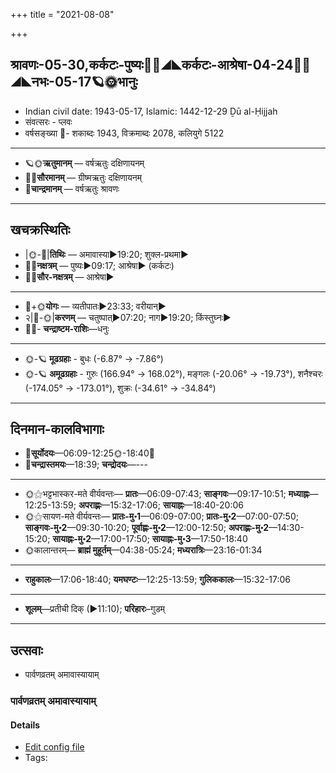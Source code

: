 +++
title = "2021-08-08"

+++
## श्रावणः-05-30,कर्कटः-पुष्यः🌛🌌◢◣कर्कटः-आश्रेषा-04-24🌌🌞◢◣नभः-05-17🪐🌞भानुः
- Indian civil date: 1943-05-17, Islamic: 1442-12-29 Ḏū al-Ḥijjah
- संवत्सरः - प्लवः
- वर्षसङ्ख्या 🌛- शकाब्दः 1943, विक्रमाब्दः 2078, कलियुगे 5122
___________________
- 🪐🌞**ऋतुमानम्** — वर्षऋतुः दक्षिणायनम्
- 🌌🌞**सौरमानम्** — ग्रीष्मऋतुः दक्षिणायनम्
- 🌛**चान्द्रमानम्** — वर्षऋतुः श्रावणः
___________________


## खचक्रस्थितिः
- |🌞-🌛|**तिथिः** — अमावास्या►19:20; शुक्ल-प्रथमा►  
- 🌌🌛**नक्षत्रम्** — पुष्यः►09:17; आश्रेषा► (कर्कटः)  
- 🌌🌞**सौर-नक्षत्रम्** — आश्रेषा►  
___________________
- 🌛+🌞**योगः** — व्यतीपातः►23:33; वरीयान्►  
- २|🌛-🌞|**करणम्** — चतुष्पात्►07:20; नाग►19:20; किंस्तुघ्नः►  
- 🌌🌛- **चन्द्राष्टम-राशिः**—धनुः  
___________________
- 🌞-🪐 **मूढग्रहाः** - बुधः (-6.87° → -7.86°)
- 🌞-🪐 **अमूढग्रहाः** - गुरुः (166.94° → 168.02°), मङ्गलः (-20.06° → -19.73°), शनैश्चरः (-174.05° → -173.01°), शुक्रः (-34.61° → -34.84°)
___________________


## दिनमान-कालविभागाः
- 🌅**सूर्योदयः**—06:09-12:25🌞️-18:40🌇  
- 🌛**चन्द्रास्तमयः**—18:39; **चन्द्रोदयः**—---  
___________________
- 🌞⚝भट्टभास्कर-मते वीर्यवन्तः— **प्रातः**—06:09-07:43; **साङ्गवः**—09:17-10:51; **मध्याह्नः**—12:25-13:59; **अपराह्णः**—15:32-17:06; **सायाह्नः**—18:40-20:06  
- 🌞⚝सायण-मते वीर्यवन्तः— **प्रातः-मु॰1**—06:09-07:00; **प्रातः-मु॰2**—07:00-07:50; **साङ्गवः-मु॰2**—09:30-10:20; **पूर्वाह्णः-मु॰2**—12:00-12:50; **अपराह्णः-मु॰2**—14:30-15:20; **सायाह्नः-मु॰2**—17:00-17:50; **सायाह्नः-मु॰3**—17:50-18:40  
- 🌞कालान्तरम्— **ब्राह्मं मुहूर्तम्**—04:38-05:24; **मध्यरात्रिः**—23:16-01:34  
___________________
- **राहुकालः**—17:06-18:40; **यमघण्टः**—12:25-13:59; **गुलिककालः**—15:32-17:06  
___________________
- **शूलम्**—प्रतीची दिक् (►11:10); **परिहारः**–गुडम्  
___________________

## उत्सवाः
- पार्वणव्रतम् अमावास्यायाम्
### पार्वणव्रतम् अमावास्यायाम्



#### Details
- [Edit config file](https://github.com/jyotisham/adyatithi/tree/master/gRhya/general/relative_event/sthAlIpAkaH_1/offset__-1/pArvaNa-vratam_30.toml)
- Tags: 


